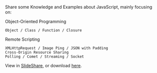 Share some Knowledge and Examples about JavaScript, mainly focusing on:

Object-Oriented Programming

    Object / Class / Function / Closure

Remote Scripting

    XMLHttpRequest / Image Ping / JSON with Padding
    Cross-Origin Resource Sharing
    Polling / Comet / Streaming / Socket

View in [SlideShare](http://www.slideshare.net/auntyellow/javascript-objectoriented-programming-remote-scripting), or download [here](https://github.com/auntyellow/js/raw/master/JavaScript%20-%20Object-Oriented%20Programming%20%26%20Remote%20Scripting.ppt).
